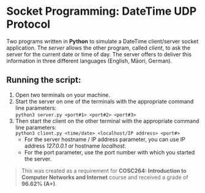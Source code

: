 # Socket Programming: DateTime UDP Protocol

 Two programs written in **Python** to simulate a DateTime client/server socket application. The *server* allows the other program, called *client*, to ask the server for the current date or time of day. The server offers to deliver this information in three different languages (English, Māori, German).

## Running the script:

1. Open two terminals on your machine.
2. Start the server on one of the terminals with the appropriate command line parameters: <br>`python3 server.py <port#1> <port#2> <port#3>`
3. Then start the client on the other terminal with the appropriate command line parameters: <br>
`python3 client.py <time/date> <localhost/IP address> <port#>`
    - For the server hostname / IP address parameter, you can use IP address *127.0.0.1* or hostname *localhost*.
    - For the port parameter, use the port number with which you started the server. <br>


> This was created as a requirement for **COSC264: Introduction to Computer Networks and Internet** course and received a grade of **96.62% (A+)**.
